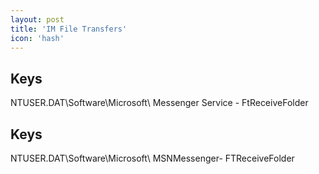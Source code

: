 ```yaml
---
layout: post
title: 'IM File Transfers'
icon: 'hash'
---
```


## Keys

NTUSER.DAT\Software\Microsoft\ Messenger Service - FtReceiveFolder



## Keys

NTUSER.DAT\Software\Microsoft\ MSNMessenger\- FTReceiveFolder

